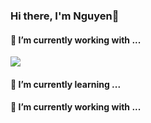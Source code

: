 ### Hi there, I'm Nguyen👋


<h4>🔭  I’m currently working with ...</h4>
    <img src=["https://img.shields.io/badge/DEV.TO-%230A0A0A.svg?&style=for-the-badge&logo=dev-dot-to&logoColor=white](https://img.shields.io/badge/MongoDB-%234ea94b.svg?style=for-the-badge&logo=mongodb&logoColor=white"](https://camo.githubusercontent.com/c839570bc71901106b11b8411d9277a6a8356a9431e4a16d6c26db82caab7d62/68747470733a2f2f696d672e736869656c64732e696f2f62616467652f4d6f6e676f44422d2532333465613934622e7376673f7374796c653d666f722d7468652d6261646765266c6f676f3d6d6f6e676f6462266c6f676f436f6c6f723d7768697465) />
    
<h4>🌱 I’m currently learning ...</h4>


<h4>🔭  I’m currently working with ...</h4>



